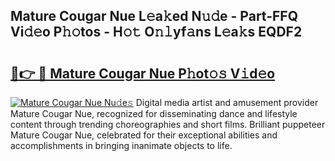 ## Mature Cougar Nue L𝚎a𝚔ed N𝚞𝚍e - Part-FFQ Vi𝚍𝚎o P𝚑𝚘tos - H𝚘𝚝 O𝚗𝚕yf𝚊ns L𝚎a𝚔s EQDF2

# <h2><a href="http://kf8t1f.oniu.top/?m=Mature+Cougar+Nue">🔗👉 🔴 Mature Cougar Nue P𝚑ot𝚘𝚜 V𝚒d𝚎o</a></h2>

[![Mature Cougar Nue Nu𝚍e𝚜](https://i.imgur.com/0qMVB7G.gif)](http://kf8t1f.oniu.top/?m=Mature+Cougar+Nue)
Digital media artist and amusement provider Mature Cougar Nue, recognized for disseminating dance and lifestyle content through trending choreographies and short films. Brilliant puppeteer Mature Cougar Nue, celebrated for their exceptional abilities and accomplishments in bringing inanimate objects to life.  
